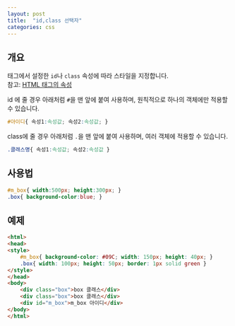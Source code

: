 ```yaml
---
layout: post
title:  "id,class 선택자"
categories: css
---
```


## 개요
태그에서 설정한 `id`나 `class` 속성에 따라 스타일을 지정합니다.  
참고: [HTML 태그의 속성](html-course/태그의-속성#2)

id 에 줄 경우 아래처럼 `#`을 맨 앞에 붙여 사용하며, 원칙적으로 하나의 객체에만 적용할 수 있습니다.

```css
#아이디{ 속성1:속성값; 속성2:속성값; } 
```

class에 줄 경우 아래처럼 `.`을 맨 앞에 붙여 사용하며, 여러 객체에 적용할 수 있습니다.

```css
.클래스명{ 속성1:속성값; 속성2:속성값 }
```




## 사용법
```css
#m_box{ width:500px; height:300px; }
.box{ background-color:blue; }
```

## 예제
```html
<html>
<head>
<style>
	#m_box{ background-color: #09C; width: 150px; height: 40px; }
	.box{ width: 100px; height: 50px; border: 1px solid green }
</style>
</head>
<body>
	<div class="box">box 클래스</div>
	<div class="box">box 클래스</div>
	<div id="m_box">m_box 아이디</div>
</body>
</html>
```
